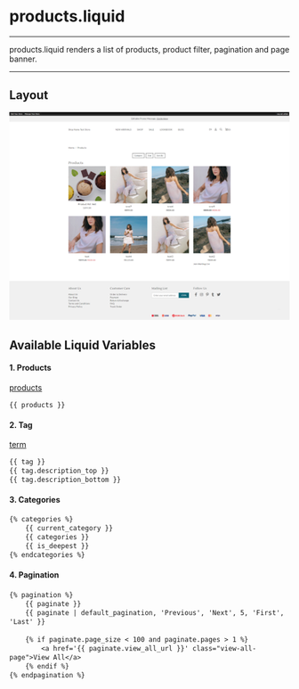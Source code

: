 # products.liquid

---

products.liquid renders a list of products, product filter, pagination and page banner.

---

## Layout

![Products](<../../assets/images/documents/image (16).png>)

## Available Liquid Variables

#### 1. Products

[products](liquid/variables/products.md)

```
{{ products }}
```

#### 2. Tag

[term](liquid/variables/pages/term.md)

```
{{ tag }}
{{ tag.description_top }}
{{ tag.description_bottom }}
```

#### 3. Categories

```
{% categories %}
    {{ current_category }}
    {{ categories }}
    {{ is_deepest }}
{% endcategories %}
```

#### 4. Pagination

```
{% pagination %}
    {{ paginate }}
    {{ paginate | default_pagination, 'Previous', 'Next', 5, 'First', 'Last' }}
    
    {% if paginate.page_size < 100 and paginate.pages > 1 %}
        <a href='{{ paginate.view_all_url }}' class="view-all-page">View All</a>
    {% endif %}
{% endpagination %}
```

